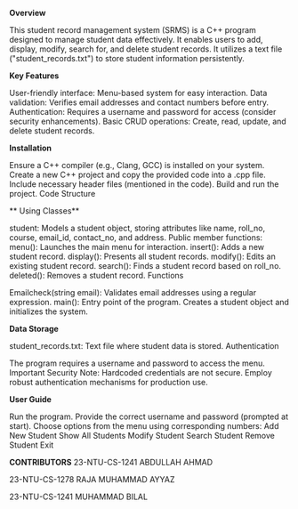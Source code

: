 **Overview**

This student record management system (SRMS) is a C++ program designed to manage student data effectively. It enables users to add, display, modify, search for, and delete student records. It utilizes a text file ("student_records.txt") to store student information persistently.

**Key Features**

User-friendly interface: Menu-based system for easy interaction.
Data validation: Verifies email addresses and contact numbers before entry.
Authentication: Requires a username and password for access (consider security enhancements).
Basic CRUD operations: Create, read, update, and delete student records.




**Installation**

Ensure a C++ compiler (e.g., Clang, GCC) is installed on your system.
Create a new C++ project and copy the provided code into a .cpp file.
Include necessary header files (mentioned in the code).
Build and run the project.
Code Structure





** Using Classes**

student: Models a student object, storing attributes like name, roll_no, course, email_id, contact_no, and address.
Public member functions:
menu(): Launches the main menu for interaction.
insert(): Adds a new student record.
display(): Presents all student records.
modify(): Edits an existing student record.
search(): Finds a student record based on roll_no.
deleted(): Removes a student record.
Functions

Emailcheck(string email): Validates email addresses using a regular expression.
main(): Entry point of the program. Creates a student object and initializes the system.






**Data Storage**

student_records.txt: Text file where student data is stored.
Authentication

The program requires a username and password to access the menu.
Important Security Note: Hardcoded credentials are not secure. Employ robust authentication mechanisms for production use.








**User Guide**

Run the program.
Provide the correct username and password (prompted at start).
Choose options from the menu using corresponding numbers:
Add New Student
Show All Students
Modify Student
Search Student
Remove Student
Exit

**CONTRIBUTORS**
23-NTU-CS-1241   ABDULLAH AHMAD





23-NTU-CS-1278   RAJA MUHAMMAD AYYAZ







23-NTU-CS-1241   MUHAMMAD BILAL

